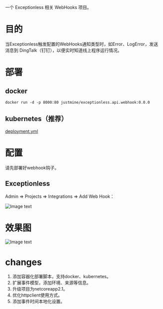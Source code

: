 一个 Exceptionless 相关 WebHooks 项目。

# 目的
当Exceptionless触发配置的WebHooks通知类型时，如Error、LogError，发送消息到 DingTalk（钉钉），以便实时知道线上程序运行情况。

# 部署
## docker

``` shell
docker run -d -p 8000:80 justmine/exceptionless.api.webhook:0.0.0
```

## kubernetes（推荐）

[deployment.yml](https://github.com/justmine66/exceptionless-webhooks/blob/master/k8s/web.yml)

# 配置

请先部署好webhook钩子。

## Exceptionless

Admin => Projects => Integrations => Add Web Hook：

![Image text](https://github.com/justmine66/exceptionless-webhooks/blob/master/config.png)

# 效果图

![Image text](https://github.com/justmine66/exceptionless-webhooks/blob/master/result.png)

# changes

1. 添加容器化部署脚本，支持docker、kubernetes。
2. 扩展事件模型，添加环境、来源等信息。
3. 升级项目为netcoreapp2.1。
4. 优化httpclient使用方式。
5. 添加事件时间本地化设置。
